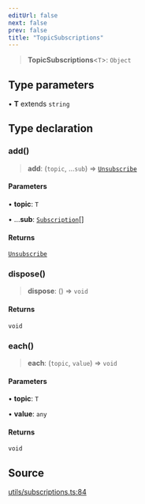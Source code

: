 ```yaml
---
editUrl: false
next: false
prev: false
title: "TopicSubscriptions"
---
```


> **TopicSubscriptions**\<`T`\>: `Object`

## Type parameters

• **T** extends `string`

## Type declaration

### add()

> **add**: (`topic`, ...`sub`) => [`Unsubscribe`](Unsubscribe.md)

#### Parameters

• **topic**: `T`

• ...**sub**: [`Subscription`](Subscription.md)[]

#### Returns

[`Unsubscribe`](Unsubscribe.md)

### dispose()

> **dispose**: () => `void`

#### Returns

`void`

### each()

> **each**: (`topic`, `value`) => `void`

#### Parameters

• **topic**: `T`

• **value**: `any`

#### Returns

`void`

## Source

[utils/subscriptions.ts:84](https://github.com/nodenogg-in/alpha-p2p/blob/fd5f5c9/packages/statekit/src/utils/subscriptions.ts#L84)
